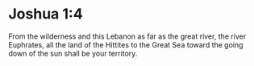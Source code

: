 # Joshua 1:4

From the wilderness and this Lebanon as far as the great river, the river Euphrates, all the land of the Hittites to the Great Sea toward the going down of the sun shall be your territory.
